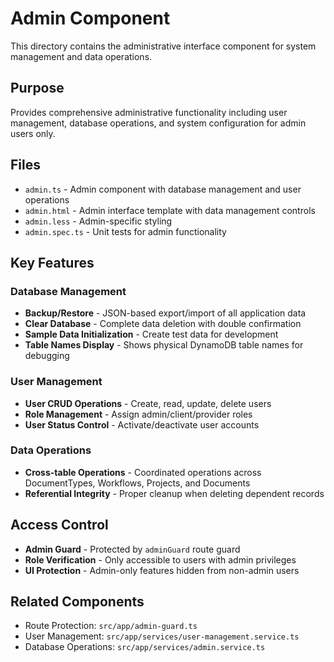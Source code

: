# Admin Component

This directory contains the administrative interface component for system management and data operations.

## Purpose
Provides comprehensive administrative functionality including user management, database operations, and system configuration for admin users only.

## Files
- `admin.ts` - Admin component with database management and user operations
- `admin.html` - Admin interface template with data management controls
- `admin.less` - Admin-specific styling
- `admin.spec.ts` - Unit tests for admin functionality

## Key Features

### Database Management
- **Backup/Restore** - JSON-based export/import of all application data
- **Clear Database** - Complete data deletion with double confirmation
- **Sample Data Initialization** - Create test data for development
- **Table Names Display** - Shows physical DynamoDB table names for debugging

### User Management
- **User CRUD Operations** - Create, read, update, delete users
- **Role Management** - Assign admin/client/provider roles
- **User Status Control** - Activate/deactivate user accounts

### Data Operations
- **Cross-table Operations** - Coordinated operations across DocumentTypes, Workflows, Projects, and Documents
- **Referential Integrity** - Proper cleanup when deleting dependent records

## Access Control
- **Admin Guard** - Protected by `adminGuard` route guard
- **Role Verification** - Only accessible to users with admin privileges
- **UI Protection** - Admin-only features hidden from non-admin users

## Related Components
- Route Protection: `src/app/admin-guard.ts`
- User Management: `src/app/services/user-management.service.ts`
- Database Operations: `src/app/services/admin.service.ts`